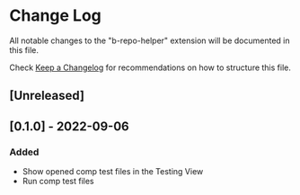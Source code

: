 # Change Log

All notable changes to the "b-repo-helper" extension will be documented in this file.

Check [Keep a Changelog](http://keepachangelog.com/) for recommendations on how to structure this file.

## [Unreleased]

## [0.1.0] - 2022-09-06

### Added

- Show opened comp test files in the Testing View
- Run comp test files
